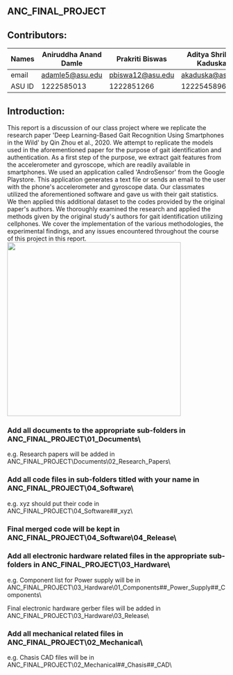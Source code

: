 ## ANC_FINAL_PROJECT

## Contributors:
| Names | Aniruddha Anand Damle | Prakriti Biswas | Aditya Shrikant Kaduskar |
|-------|-----------------------|-----------------|--------------------------|
| email | adamle5@asu.edu       | pbiswa12@asu.edu| akaduska@asu.edu         |
| ASU ID| 1222585013            | 1222851266      | 1222545896               |

## Introduction:
This report is a discussion of our class project where we replicate the research paper 'Deep Learning-Based Gait Recognition
Using Smartphones in the Wild' by Qin Zhou et al., 2020. We attempt to replicate the models used in the aforementioned paper for the purpose of gait identification and authentication. As a first step of the purpose, we extract gait features from the accelerometer and gyroscope, which are readily available in smartphones. We used an application called 'AndroSensor' from the Google Playstore. This application generates a text file or sends an email to the user with the phone's accelerometer and gyroscope data. Our classmates utilized the aforementioned software and gave us with their gait statistics. We then applied this additional dataset to the codes provided by the original paper's authors. We thoroughly examined the research and applied the methods given by the original study's authors for gait identification utilizing cellphones. We cover the implementation of the various methodologies, the experimental findings, and any issues encountered throughout the course of this project in this report.
<img src="https://media.giphy.com/media/Ejl1GWbk00HtkxH40h/giphy.gif" width="400"/>

### Add all documents to the appropriate sub-folders in ANC_FINAL_PROJECT\01_Documents\
e.g. Research papers will be added in ANC_FINAL_PROJECT\Documents\02_Research_Papers\

### Add all code files in sub-folders titled with your name in ANC_FINAL_PROJECT\04_Software\
e.g. xyz should put their code in ANC_FINAL_PROJECT\04_Software\##_xyz\

### Final merged code will be kept in ANC_FINAL_PROJECT\04_Software\04_Release\

### Add all electronic hardware related files in the appropriate sub-folders in ANC_FINAL_PROJECT\03_Hardware\
e.g. Component list for Power supply will be in ANC_FINAL_PROJECT\03_Hardware\01_Components\##_Power_Supply\##_Components\

Final electronic hardware gerber files will be added in ANC_FINAL_PROJECT\03_Hardware\03_Release\

### Add all mechanical related files in ANC_FINAL_PROJECT\02_Mechanical\
e.g. Chasis CAD files will be in ANC_FINAL_PROJECT\02_Mechanical\##_Chasis\##_CAD\
